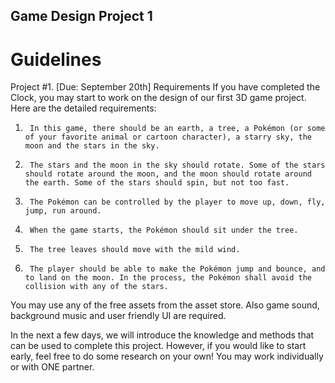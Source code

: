 ## Game Design Project 1
 # Guidelines
Project #1. [Due: September 20th] Requirements
If you have completed the Clock, you may start to work on the design of our first 3D game project. Here are the detailed requirements:

1)      In this game, there should be an earth, a tree, a Pokémon (or some of your favorite animal or cartoon character), a starry sky, the moon and the stars in the sky.

2)      The stars and the moon in the sky should rotate. Some of the stars should rotate around the moon, and the moon should rotate around the earth. Some of the stars should spin, but not too fast.

3)      The Pokémon can be controlled by the player to move up, down, fly, jump, run around.

4)      When the game starts, the Pokémon should sit under the tree.

5)      The tree leaves should move with the mild wind.

6)      The player should be able to make the Pokémon jump and bounce, and to land on the moon. In the process, the Pokémon shall avoid the collision with any of the stars.
 
You may use any of the free assets from the asset store. Also game sound, background music and user friendly UI are required.
 
In the next a few days, we will introduce the knowledge and methods that can be used to complete this project. However, if you would like to start early, feel free to do some research on your own! You may work individually or with ONE partner.

